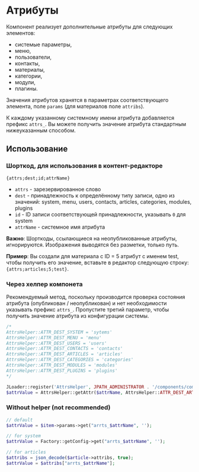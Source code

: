 # Атрибуты

Компонент реализует дополнительные атрибуты для следующих элементов:

- системые параметры,
- меню,
- пользователи,
- контакты,
- материалы,
- категории,
- модули,
- плагины.

Значения атрибутов хранятся в параметрах соответствующего элемента, поле `params` (для материалов поле `attribs`).

К каждому указанному системному имени атрибута добавляется префикс `attrs_`. Вы можете получить значение атрибута стандартным нижеуказанным способом.

## Использование

### Шорткод, для использования в контент-редакторе

```
{attrs;dest;id;attrName}
```

- `attrs` - зарезервированное слово
- `dest` - принадлежность к определённому типу записи, одно из значений: system, menu, users, contacts, articles, categories, modules, plugins
- `id` - ID записи соответствующей принадлежности, указывать `0` для system
- `attrName` - системное имя атрибута

**Важно**: Шорткоды, ссылающиеся на неопубликованные атрибуты, игнорируются. Изображения выводятся без разметки, только путь.

**Пример**: Вы создали для материала с ID = 5 атрибут с именем test, чтобы получить его значение, вставьте в редактор следующую строку: `{attrs;articles;5;test}`.

### Через хелпер компонета

Рекомендуемый метод, поскольку производится проверка состояния атрибута (опубликован / неопубликован) и нет необходимости указывать префикс `attrs_`.
Пропустите третий параметр, чтобы получить значение атрибута из конфигурации системы.

```php
/*
AttrsHelper::ATTR_DEST_SYSTEM = 'sytems'
AttrsHelper::ATTR_DEST_MENU = 'menu'
AttrsHelper::ATTR_DEST_USERS = 'users'
AttrsHelper::ATTR_DEST_CONTACTS = 'contacts'
AttrsHelper::ATTR_DEST_ARTICLES = 'articles'
AttrsHelper::ATTR_DEST_CATEGORIES = 'categories'
AttrsHelper::ATTR_DEST_MODULES = 'modules'
AttrsHelper::ATTR_DEST_PLUGINS = 'plugins'
*/

JLoader::register('AttrsHelper', JPATH_ADMINISTRATOR . '/components/com_attrs/helpers/attrs.php');
$attrValue = AttrsHelper::getAttr($attrName, AttrsHelper::ATTR_DEST_ARTICLES, $article->id);
```

### Without helper (not recommended)

```php
// default
$attrValue = $item->params->get("arrts_$attrName", '');

// for system
$attrValue = Factory::getConfig->get("arrts_$attrName", '');

// for articles
$attribs = json_decode($article->attribs, true);
$attrValue = $attribs["arrts_$attrName"];

```

